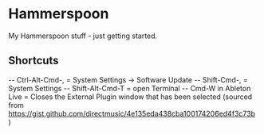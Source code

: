 # Hammerspoon
My Hammerspoon stuff - just getting started.

## Shortcuts

-- Ctrl-Alt-Cmd-, = System Settings -> Software Update
-- Shift-Cmd-, = System Settings
-- Shift-Alt-Cmd-T = open Terminal
-- Cmd-W in Ableton Live = Closes the External Plugin window that has been selected (sourced from https://gist.github.com/directmusic/4e135eda438cba100174206ed4f3c73b )
